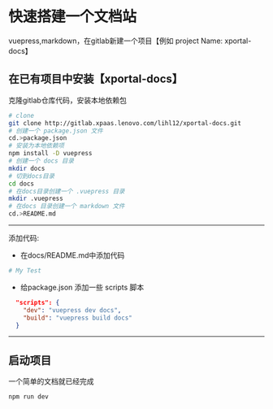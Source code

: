 # 快速搭建一个文档站
vuepress,markdown，在gitlab新建一个项目【例如 project Name: xportal-docs】

## 在已有项目中安装【xportal-docs】
克隆gitlab仓库代码，安装本地依赖包
``` bash
# clone
git clone http://gitlab.xpaas.lenovo.com/lihl12/xportal-docs.git
# 创建一个 package.json 文件
cd.>package.json
# 安装为本地依赖项
npm install -D vuepress
# 创建一个 docs 目录
mkdir docs
# 切到docs目录
cd docs
# 在docs目录创建一个 .vuepress 目录
mkdir .vuepress
# 在docs 目录创建一个 markdown 文件
cd.>README.md
```
---
添加代码:
  - 在docs/README.md中添加代码
``` sh
# My Test
```

 - 给package.json 添加一些 scripts 脚本
``` json
  "scripts": {
    "dev": "vuepress dev docs",
    "build": "vuepress build docs"
  }
```
---

## 启动项目
一个简单的文档就已经完成
``` bash
npm run dev
```





